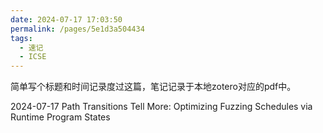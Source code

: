 ```yaml
---
date: 2024-07-17 17:03:50
permalink: /pages/5e1d3a504434
tags: 
  - 速记
  - ICSE
---
```


简单写个标题和时间记录度过这篇，笔记记录于本地zotero对应的pdf中。

2024-07-17 Path Transitions Tell More: Optimizing Fuzzing Schedules via Runtime Program States